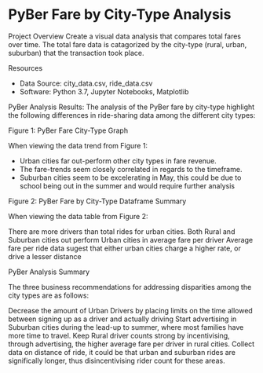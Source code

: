 # PyBer Fare by City-Type Analysis

Project Overview
Create a visual data analysis that compares total fares over time. The total fare data is catagorized by the city-type (rural, urban, suburban) that the transaction took place.

Resources
* Data Source: city_data.csv, ride_data.csv
* Software: Python 3.7, Jupyter Notebooks, Matplotlib

PyBer Analysis Results:
The analysis of the PyBer fare by city-type highlight the following differences in ride-sharing data among the different city types:

Figure 1: PyBer Fare City-Type Graph

When viewing the data trend from Figure 1:

* Urban cities far out-perform other city types in fare revenue.
* The fare-trends seem closely correlated in regards to the timeframe.
* Suburban cities seem to be excelerating in May, this could be due to school being out in the summer and would require further analysis

Figure 2:  PyBer Fare by City-Type Dataframe Summary


When viewing the data table from Figure 2:

There are more drivers than total rides for urban cities.
Both Rural and Suburban cities out perform Urban cities in average fare per driver
Average fare per ride data sugest that either urban cities charge a higher rate, or drive a lesser distance

PyBer Analysis Summary

The three business recommendations for addressing disparities among the city types are as follows:

Decrease the amount of Urban Drivers by placing limits on the time allowed between signing up as a driver and actually driving
Start advertising in Suburban cities during the lead-up to summer, where most families have more time to travel.
Keep Rural driver counts strong by incentivising, through advertising, the higher average fare per driver in rural cities.
Collect data on distance of ride, it could be that urban and suburban rides are significally longer, thus disincentivising rider count for these areas.